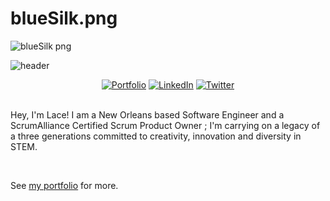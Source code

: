 # blueSilk.png

![blueSilk png](https://github.com/user-attachments/assets/e2d4cd00-4c41-46fa-884b-005f0691d987)

![header](https://capsule-render.vercel.app/api?type=soft&color=gradient&height=300&section=footer&text=Git%20Creative&fontSize=90)

<div align = "center">
  <a href = "https://laceytyquiengco-greene.netlify.app/"><img border-radius = "100%" src = "https://user-images.githubusercontent.com/102538779/165004134-305f0e9d-1e2a-4d53-9304-9aaf5983363a.png" alt = "Portfolio"></a>
  <a href = "https://linkedin.com/in/laceytyquiengco-greene/"><img src = "https://user-images.githubusercontent.com/102538779/165004752-3915858d-5113-4fea-a71c-f74e5d06ef4b.png" alt = "LinkedIn"></a>
  <a href = "https://twitter.com/kalahaticodes"><img src = "https://user-images.githubusercontent.com/102538779/165004822-6c6a911f-4ea3-4d20-9623-61957d402f30.png" alt = "Twitter"></a>
</div>

<br>

Hey, I'm Lace! I am a New Orleans based Software Engineer and a ScrumAlliance Certified Scrum Product Owner ; I'm carrying on a legacy of a three generations committed to creativity, innovation and diversity in STEM.

<br>

See <a href = "https://laceytyquiengco-greene.netlify.app/">my portfolio</a> for more.

<!--
<h3 align="center">Connect with me:</h3>
<p align="center">
<a href="https://twitter.com/kalahaticodes" target="blank"><img align="center" src="https://raw.githubusercontent.com/rahuldkjain/github-profile-readme-generator/master/src/images/icons/Social/twitter.svg" alt="kalahati.codes" height="30" width="40" /></a>
<a href="https://linkedin.com/in/laceytyquiengco-greene" target="blank"><img align="center" src="https://raw.githubusercontent.com/rahuldkjain/github-profile-readme-generator/master/src/images/icons/Social/linked-in-alt.svg" alt="lacey tyquiengco-greene" height="30" width="40" /></a>
</p>

<h3 align="center">Languages and Tools:</h3>
<p align="center"> <a href="https://www.w3schools.com/css/" target="_blank" rel="noreferrer"> <img src="https://raw.githubusercontent.com/devicons/devicon/master/icons/css3/css3-original-wordmark.svg" alt="css3" width="40" height="40"/> </a> <a href="https://www.w3.org/html/" target="_blank" rel="noreferrer"> <img src="https://raw.githubusercontent.com/devicons/devicon/master/icons/html5/html5-original-wordmark.svg" alt="html5" width="40" height="40"/> </a> <a href="https://developer.mozilla.org/en-US/docs/Web/JavaScript" target="_blank" rel="noreferrer"> <img src="https://raw.githubusercontent.com/devicons/devicon/master/icons/javascript/javascript-original.svg" alt="javascript" width="40" height="40"/> </a> <a href="https://www.mongodb.com/" target="_blank" rel="noreferrer"> <img src="https://raw.githubusercontent.com/devicons/devicon/master/icons/mongodb/mongodb-original-wordmark.svg" alt="mongodb" width="40" height="40"/> </a> <a href="https://nodejs.org" target="_blank" rel="noreferrer"> <img src="https://raw.githubusercontent.com/devicons/devicon/master/icons/nodejs/nodejs-original-wordmark.svg" alt="nodejs" width="40" height="40"/> </a> <a href="https://reactjs.org/" target="_blank" rel="noreferrer"> <img src="https://raw.githubusercontent.com/devicons/devicon/master/icons/react/react-original-wordmark.svg" alt="react" width="40" height="40"/> </a> <a href="https://reactnative.dev/" target="_blank" rel="noreferrer"> <img src="https://reactnative.dev/img/header_logo.svg" alt="reactnative" width="40" height="40"/> </a> </p> -->